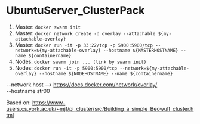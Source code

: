 # UbuntuServer_ClusterPack

1. Master:    `docker swarm init`
2. Master:    `docker network create -d overlay --attachable ${my-attachable-overlay}`
3. Master:    `docker run -it -p 33:22/tcp -p 5900:5900/tcp --network=${my-attachable-overlay} --hostname ${MASTERHOSTNAME} --name ${containername}`
4. Nodes:     `docker swarm join ... (link by swarm init)`
5. Nodes:     `docker run -it -p 5900:5900/tcp --network=${my-attachable-overlay} --hostname ${NODEHOSTNAME} --name ${containername}`



--network host --> https://docs.docker.com/network/overlay/ <br>
--hostname str00

Based on: https://www-users.cs.york.ac.uk/~mjf/pi_cluster/src/Building_a_simple_Beowulf_cluster.html
